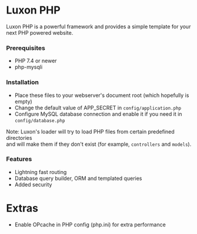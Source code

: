 # Luxon PHP
Luxon PHP is a powerful framework and provides a simple template for your next PHP powered website.

### Prerequisites
- PHP 7.4 or newer
- php-mysqli

### Installation
- Place these files to your webserver's document root (which hopefully is empty)
- Change the default value of APP_SECRET in `config/application.php`
- Configure MySQL database connection and enable it if you need it in `config/database.php`

Note: Luxon's loader will try to load PHP files from certain predefined directories\
and will make them if they don't exist (for example, `controllers` and `models`).

### Features
- Lightning fast routing
- Database query builder, ORM and templated queries
- Added security

# Extras
- Enable OPcache in PHP config (php.ini) for extra performance
